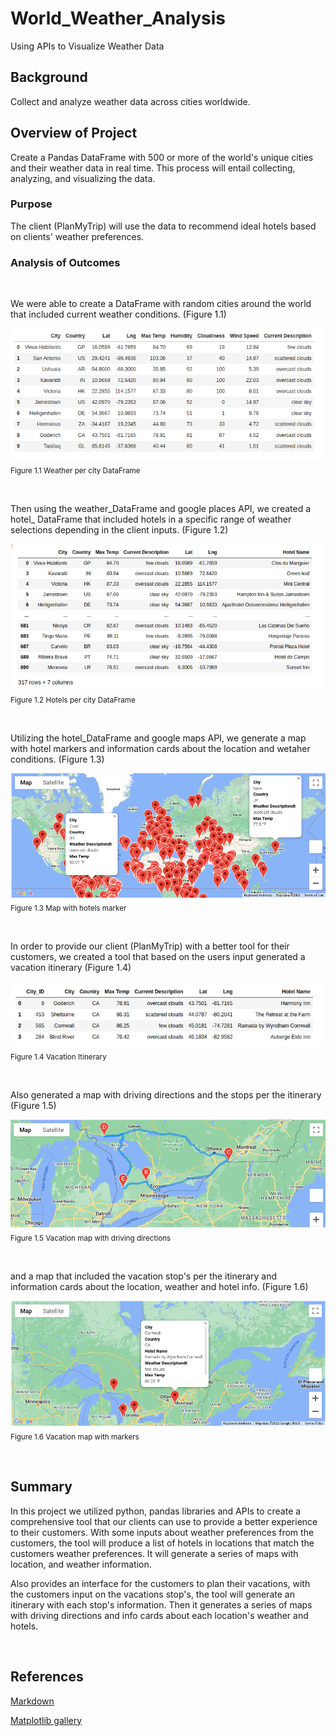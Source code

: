 # World_Weather_Analysis
Using APIs to Visualize Weather Data

## Background
Collect and analyze weather data across cities worldwide.

## Overview of Project 
Create a Pandas DataFrame with 500 or more of the world's unique cities and their weather data in real time. This process will entail collecting, analyzing, and visualizing the data.

### Purpose

The client (PlanMyTrip) will use the data to recommend ideal hotels based on clients' weather preferences.

### Analysis of Outcomes

<br/>

We were able to create a DataFrame with random cities around the world that included current weather conditions. (Figure 1.1)

![hotels_df](./weather_data/Images/weather_per_city_df.png)
<sub>Figure 1.1 Weather per city DataFrame


<br/>


Then using the weather_DataFrame and google places API, we created a hotel_ DataFrame that included hotels in a specific range of weather selections depending in the client inputs. (Figure 1.2)


![hotels_df](./weather_data/Images/hotel_df.png)
<sub>Figure 1.2 Hotels per city DataFrame

<br/>

Utilizing the hotel_DataFrame and google maps API, we generate a map with hotel markers and information cards about the location and wetaher conditions. (Figure 1.3)

![weather_vacation_map](./Vacation_Search/WeatherPy_vacation_map.png)
<sub>Figure 1.3 Map with hotels marker

<br/>

In order to provide our client (PlanMyTrip) with a better tool for their customers, we created a tool that based on the users input generated a vacation itinerary (Figure 1.4)

![vacation itinerary](./weather_data/Images/itinerary_df.png)
<sub>Figure 1.4 Vacation Itinerary

<br/>

Also generated a map with driving directions and the stops per the itinerary (Figure 1.5)

![weather_travel_map}](./Vacation_Itinerary/WeatherPy_travel_map.png)
<sub>Figure 1.5 Vacation map with driving directions

<br/>

and a map that included the vacation stop's per the itinerary and  information cards about the location, weather and hotel info. (Figure 1.6)

![weather_travel_map_markers](./Vacation_Itinerary/WeatherPy_travel_map_markers.png)
<sub>Figure 1.6 Vacation map with markers

<br/>

## Summary

In this project we utilized python, pandas libraries and APIs to create a comprehensive tool that our clients can use to provide a better experience to their customers. With some inputs about weather preferences from the customers, the tool will produce a list of hotels in locations that match the customers weather preferences. It will generate a series of maps with location, and weather information. 

Also provides an interface for the customers to plan their vacations, with the customers input on the vacations stop's, the tool will generate an itinerary with each stop's information. Then it generates a series of maps with driving directions and info cards about each location's weather and hotels. 
 

<br/>

## References
[Markdown](https://docs.github.com/en/get-started/writing-on-github/getting-started-with-writing-and-formatting-on-github/basic-writing-and-formatting-syntax)

[Matplotlib gallery](https://matplotlib.org/stable/plot_types/stats/pie.html#sphx-glr-plot-types-stats-pie-py)
